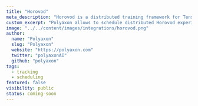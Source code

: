 ```yaml
---
title: "Horovod"
meta_description: "Horovod is a distributed training framework for TensorFlow, Keras, PyTorch, and MXNet. The goal of Horovod is to make distributed Deep Learning fast and easy to use."
custom_excerpt: "Polyaxon allows to schedule distributed Horovod experiments, and supports tracking metrics, outputs, and models natively."
image: "../../content/images/integrations/horovod.png"
author:
  name: "Polyaxon"
  slug: "Polyaxon"
  website: "https://polyaxon.com"
  twitter: "polyaxonAI"
  github: "polyaxon"
tags: 
  - tracking
  - scheduling
featured: false
visibility: public
status: coming-soon
---
```

